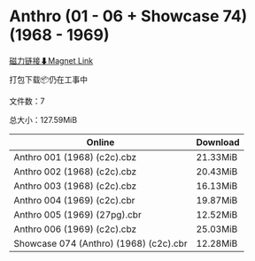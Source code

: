 # Anthro (01 - 06 + Showcase 74) (1968 - 1969)

[磁力链接⬇Magnet Link](magnet:?xt=urn:btih:17a38c8d1333d0dbbda081735b075c8ed9bf3637&dn=Anthro%20%2801%20-%2006%20%2B%20Showcase%2074%29%20%281968%20-%201969%29)

打包下载📦仍在工事中

文件数：7

总大小：127.59MiB

Online | Download
--- | ---
Anthro 001 (1968) (c2c).cbz | 21.33MiB
Anthro 002 (1968) (c2c).cbz | 20.43MiB
Anthro 003 (1968) (c2c).cbz | 16.13MiB
Anthro 004 (1969) (c2c).cbr | 19.87MiB
Anthro 005 (1969) (27pg).cbr | 12.52MiB
Anthro 006 (1969) (c2c).cbz | 25.03MiB
Showcase 074 (Anthro) (1968) (c2c).cbr | 12.28MiB